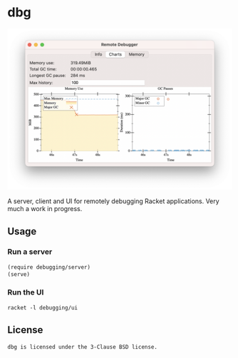 # dbg

![screenshot](media/screenshot.png)

A server, client and UI for remotely debugging Racket applications.
Very much a work in progress.

## Usage
### Run a server

```racket
(require debugging/server)
(serve)
```

### Run the UI

    racket -l debugging/ui

## License

    dbg is licensed under the 3-Clause BSD license.
